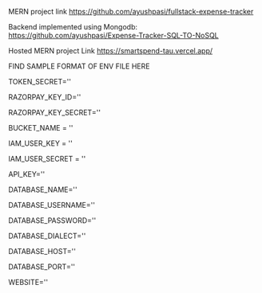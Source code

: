 MERN project link  https://github.com/ayushpasi/fullstack-expense-tracker

Backend implemented using Mongodb:  https://github.com/ayushpasi/Expense-Tracker-SQL-TO-NoSQL

Hosted MERN project Link
https://smartspend-tau.vercel.app/

FIND SAMPLE FORMAT OF ENV FILE HERE 

TOKEN_SECRET=''

RAZORPAY_KEY_ID=''

RAZORPAY_KEY_SECRET=''

BUCKET_NAME = ''

IAM_USER_KEY = ''

IAM_USER_SECRET = ''

API_KEY=''

DATABASE_NAME=''

DATABASE_USERNAME=''

DATABASE_PASSWORD=''

DATABASE_DIALECT=''

DATABASE_HOST=''

DATABASE_PORT=''

WEBSITE=''
